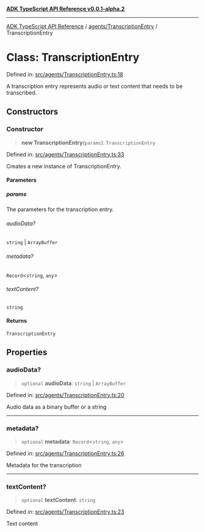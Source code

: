 [**ADK TypeScript API Reference v0.0.1-alpha.2**](../../../README.md)

***

[ADK TypeScript API Reference](../../../modules.md) / [agents/TranscriptionEntry](../README.md) / TranscriptionEntry

# Class: TranscriptionEntry

Defined in: [src/agents/TranscriptionEntry.ts:18](https://github.com/njraladdin/adk-typescript/blob/main/src/agents/TranscriptionEntry.ts#L18)

A transcription entry represents audio or text content that needs to be transcribed.

## Constructors

### Constructor

> **new TranscriptionEntry**(`params`): `TranscriptionEntry`

Defined in: [src/agents/TranscriptionEntry.ts:33](https://github.com/njraladdin/adk-typescript/blob/main/src/agents/TranscriptionEntry.ts#L33)

Creates a new instance of TranscriptionEntry.

#### Parameters

##### params

The parameters for the transcription entry.

###### audioData?

`string` \| `ArrayBuffer`

###### metadata?

`Record`\<`string`, `any`\>

###### textContent?

`string`

#### Returns

`TranscriptionEntry`

## Properties

### audioData?

> `optional` **audioData**: `string` \| `ArrayBuffer`

Defined in: [src/agents/TranscriptionEntry.ts:20](https://github.com/njraladdin/adk-typescript/blob/main/src/agents/TranscriptionEntry.ts#L20)

Audio data as a binary buffer or a string

***

### metadata?

> `optional` **metadata**: `Record`\<`string`, `any`\>

Defined in: [src/agents/TranscriptionEntry.ts:26](https://github.com/njraladdin/adk-typescript/blob/main/src/agents/TranscriptionEntry.ts#L26)

Metadata for the transcription

***

### textContent?

> `optional` **textContent**: `string`

Defined in: [src/agents/TranscriptionEntry.ts:23](https://github.com/njraladdin/adk-typescript/blob/main/src/agents/TranscriptionEntry.ts#L23)

Text content
